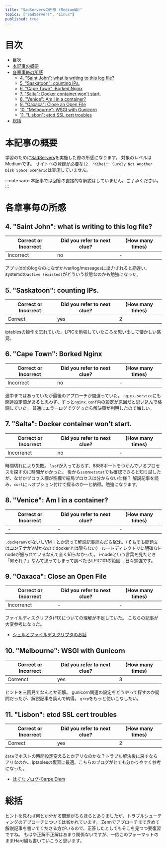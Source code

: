 ```yaml
---
title: "SadServersの所感 (Medium編)"
topics: ["SadServers", "Linux"]
published: true
---
```


# 目次

- [目次](#目次)
- [本記事の概要](#本記事の概要)
- [各章事毎の所感](#各章事毎の所感)
  - [4. "Saint John": what is writing to this log file?](#4-saint-john-what-is-writing-to-this-log-file)
  - [5. "Saskatoon": counting IPs.](#5-saskatoon-counting-ips)
  - [6. "Cape Town": Borked Nginx](#6-cape-town-borked-nginx)
  - [7. "Salta": Docker container won't start.](#7-salta-docker-container-wont-start)
  - [8. "Venice": Am I in a container?](#8-venice-am-i-in-a-container)
  - [9. "Oaxaca": Close an Open File](#9-oaxaca-close-an-open-file)
  - [10. "Melbourne": WSGI with Gunicorn](#10-melbourne-wsgi-with-gunicorn)
  - [11. "Lisbon": etcd SSL cert troubles](#11-lisbon-etcd-ssl-cert-troubles)
- [総括](#総括)

# 本記事の概要

学習のために[SadServers](https://sadservers.com/)を実施した際の所感になります。
対象のレベルはMediumです。
サイトへの登録が必要な``12. "Kihei": Surely Not Another Disk Space Scenario``は実施していません。

:::note warn
本記事では回答の直接的な解説はしていません。ご了承ください。
:::

# 各章事毎の所感

## 4. "Saint John": what is writing to this log file?

| Correct or Incorrect | Did you refer to next clue? | (How many times) |
| -------------------- | --------------------------- | ---------------- |
| Incorrect            | no                          | -                |

アプリ(db)のlogなのになぜか/var/log/messagesに出力されると勘違い。
systemdの``active (existed)``がどういう状態なのかも勉強になった。

## 5. "Saskatoon": counting IPs.

| Correct or Incorrect | Did you refer to next clue? | (How many times) |
| -------------------- | --------------------------- | ---------------- |
| Correct              | yes                         | 2                |

iptablesの操作を忘れていた。LPICを勉強していたころを思い出して懐かしい感覚。

## 6. "Cape Town": Borked Nginx

| Correct or Incorrect | Did you refer to next clue? | (How many times) |
| -------------------- | --------------------------- | ---------------- |
| Incorrect            | no                          | -                |

途中まではあっていたが最後のアプローチが間違っていた。
``nginx.service``にも関連設定値があると思わず、ずっと``nginx.conf``内の設定が原因だと思い込んで格闘していた。
普通にエラーログでググったら解決策が判明したので悔しい。

## 7. "Salta": Docker container won't start.

| Correct or Incorrect | Did you refer to next clue? | (How many times) |
| -------------------- | --------------------------- | ---------------- |
| Incorrenct           | no                          | -                |

時間切れにより失敗。
``lsof``が入っておらず、8888ポートをつかんでいるプロセスを探すのに時間がかかった。
後から``ss``or``netstat``でも確認できると知り試したが、なぜかプロセス欄が空欄で結局プロセスは分からない仕様？
解説記事を読み、``curl``に``-v``オプション付けて探るのか～と納得。勉強になります。

## 8. "Venice": Am I in a container?

| Correct or Incorrect | Did you refer to next clue? | (How many times) |
| -------------------- | --------------------------- | ---------------- |
| -                    | -                         | -                |

``.dockerenv``がないしVM！とか思って解説記事読んだら撃沈。（そもそも問題文は**コンテナ**かVMかなのでdockerとは限らない）
ルートディレクトリに明確なi-nodeが振られているなんて全く知らなかった。
i-nodeという言葉を見たとき「何それ？」なんて思ってしまって調べたらLPIC101の範囲...
日々勉強です。

## 9. "Oaxaca": Close an Open File

| Correct or Incorrect | Did you refer to next clue? | (How many times) |
| -------------------- | --------------------------- | ---------------- |
| Incorrenct           | -                           | -                |

ファイルディスクリプタ(FD)についての理解が不足していた。
こちらの記事が大変参考になった。

- [シェルとファイルデスクリプタのお話](https://qiita.com/ueokande/items/c75de7c9df2bcceda7a9)

## 10. "Melbourne": WSGI with Gunicorn

| Correct or Incorrect | Did you refer to next clue? | (How many times) |
| -------------------- | --------------------------- | ---------------- |
| Correnct             | yes                         | 3                |

ヒントを三回見てなんとか正解。
gunicorn関連の設定をどうやって探すのか疑問だったが、解説記事を読んで納得。
``grep``をもっと使いこなしたい。

## 11. "Lisbon": etcd SSL cert troubles

| Correct or Incorrect | Did you refer to next clue? | (How many times) |
| -------------------- | --------------------------- | ---------------- |
| Correct              | yes                         | 2                |

``date``でホストの時間設定変えるとかアリなのかな？トラブル解決後に戻すならアリなのか...
iptablesの復習に最適。こちらのブログがとても分かりやすく参考になった。

- [はてなブログ-Carpe Diem](https://christina04.hatenablog.com/entry/iptables-outline)

# 総括

ヒントを見れば何とか分かる問題がちらほらとありましたが、トラブルシューティングのアプローチについては省かれています。
Zennでアプローチまで含めて解説記事を書いてくださる方がいるので、正答したとしてもそこを見つつ要復習ですね。
もはや正解不正解はあまり関係ないですが、一応このフォーマットのままHard編も書いていこうと思います。
